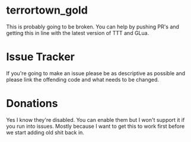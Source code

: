 # terrortown_gold
This is probably going to be broken. You can help by pushing PR's and getting this in line with the latest version of TTT and GLua.

# Issue Tracker
If you're going to make an issue please be as descriptive as possible and please link the offending code and what needs to be changed.

# Donations
Yes I know they're disabled. You can enable them but I won't support it if you run into issues. Mostly because I want to get this to work first before we start adding old shit back in.
